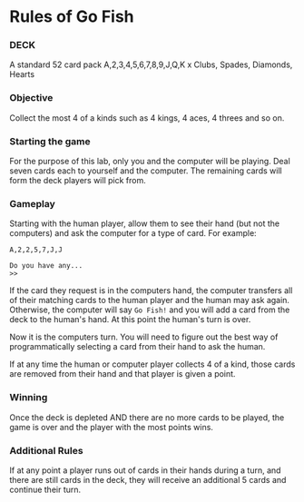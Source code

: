 # Rules of Go Fish

### DECK

A standard 52 card pack
A,2,3,4,5,6,7,8,9,J,Q,K x Clubs, Spades, Diamonds, Hearts

### Objective

Collect the most 4 of a kinds such as 4 kings, 4 aces, 4 threes and so on.

### Starting the game

For the purpose of this lab, only you and the computer will be playing.
Deal seven cards each to yourself and the computer. The remaining cards will form the deck players will pick from.

### Gameplay

Starting with the human player, allow them to see their hand (but not the computers) and ask the computer for a type of card. For example:
```
A,2,2,5,7,J,J

Do you have any...
>>
```

If the card they request is in the computers hand, the computer transfers all of their matching cards to the human player and the human may ask again. Otherwise, the computer will say `Go Fish!` and you will add a card from the deck to the human's hand. At this point the human's turn is over.

Now it is the computers turn. You will need to figure out the best way of programmatically selecting a card from their hand to ask the human.

If at any time the human or computer player collects 4 of a kind, those cards are removed from their hand and that player is given a point.

### Winning

Once the deck is depleted AND there are no more cards to be played, the game is over and the player with the most points wins.

### Additional Rules

If at any point a player runs out of cards in their hands during a turn, and there are still cards in the deck, they will receive an additional 5 cards and continue their turn.
